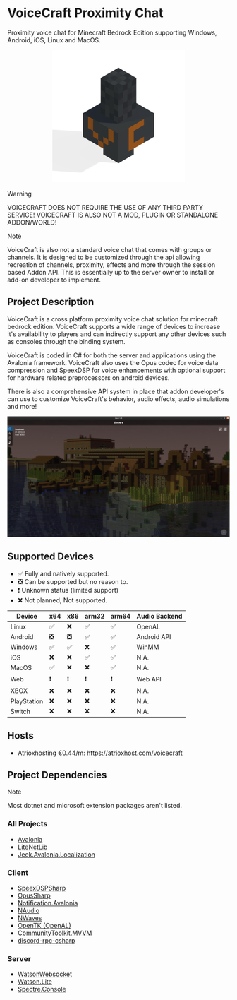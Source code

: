 # VoiceCraft Proximity Chat

Proximity voice chat for Minecraft Bedrock Edition supporting Windows, Android, iOS, Linux and MacOS.

<p align="center">
  <img style="margin: 10" width="300" height="300" src="./VoiceCraft.Client/VoiceCraft.Client/Assets/vc.png"/>
</p>

> [!WARNING]
> VOICECRAFT DOES NOT REQUIRE THE USE OF ANY THIRD PARTY SERVICE! VOICECRAFT IS ALSO NOT A MOD, PLUGIN OR STANDALONE ADDON/WORLD!

> [!NOTE]
> VoiceCraft is also not a standard voice chat that comes with groups or channels. It is designed to be customized through the api allowing recreation of channels, proximity, effects and more through the session based Addon API. This is essentially up to the server owner to install or add-on developer to implement.

## Project Description

VoiceCraft is a cross platform proximity voice chat solution for minecraft bedrock edition. VoiceCraft supports a wide
range of devices to increase it's availability to players and can indirectly support any other devices such as consoles
through the binding system.

VoiceCraft is coded in C# for both the server and applications using the Avalonia framework. VoiceCraft also uses the
Opus codec for voice data compression and SpeexDSP for voice enhancements with optional support for hardware related preprocessors on android devices.

There is also a comprehensive API system in place that addon developer's can use to customize VoiceCraft's behavior,
audio effects, audio simulations and more!

<p align="center">
  <img width="800" src="./Images/MainPage.png">
</p>

## Supported Devices

- ✅ Fully and natively supported.
- ❎ Can be supported but no reason to.
- ❗ Unknown status (limited support)
- ❌ Not planned, Not supported.

| Device      | x64 | x86 | arm32 | arm64 | Audio Backend |
|-------------|-----|-----|-------|-------|---------------|
| Linux       | ✅   | ❌   | ✅     | ✅     |OpenAL|
| Android     | ❎   | ❎   | ✅     | ✅     |Android API|
| Windows     | ✅   | ✅   | ❌     | ✅     |WinMM|
| iOS         | ❌   | ❌   | ✅     | ✅     | N.A.|
| MacOS       | ✅   | ❌   | ❌     | ✅     |N.A.|
| Web         | ❗   | ❗   | ❗     | ❗     |Web API|
| XBOX        | ❌   | ❌   | ❌     | ❌     |N.A.|
| PlayStation | ❌   | ❌   | ❌     | ❌     |N.A.|
| Switch      | ❌   | ❌   | ❌     | ❌     |N.A.|

## Hosts

- Atrioxhosting €0.44/m: https://atrioxhost.com/voicecraft

## Project Dependencies

> [!NOTE]
> Most dotnet and microsoft extension packages aren't listed.

### All Projects
- [Avalonia](https://github.com/AvaloniaUI/Avalonia)
- [LiteNetLib](https://github.com/RevenantX/LiteNetLib)
- [Jeek.Avalonia.Localization](https://github.com/tifish/Jeek.Avalonia.Localization)

### Client
- [SpeexDSPSharp](https://github.com/AvionBlock/SpeexDSPSharp)
- [OpusSharp](https://github.com/AvionBlock/OpusSharp)
- [Notification.Avalonia](https://github.com/AvaloniaCommunity/Notification.Avalonia)
- [NAudio](https://github.com/naudio/NAudio)
- [NWaves](https://github.com/ar1st0crat/NWaves)
- [OpenTK (OpenAL)](https://github.com/opentk/opentk)
- [CommunityToolkit.MVVM](https://github.com/CommunityToolkit/dotnet)
- [discord-rpc-csharp](https://github.com/Lachee/discord-rpc-csharp)

### Server
- [WatsonWebsocket](https://github.com/jchristn/WatsonWebsocket)
- [Watson.Lite](https://github.com/dotnet/WatsonWebserver)
- [Spectre.Console](https://github.com/spectreconsole/spectre.console)